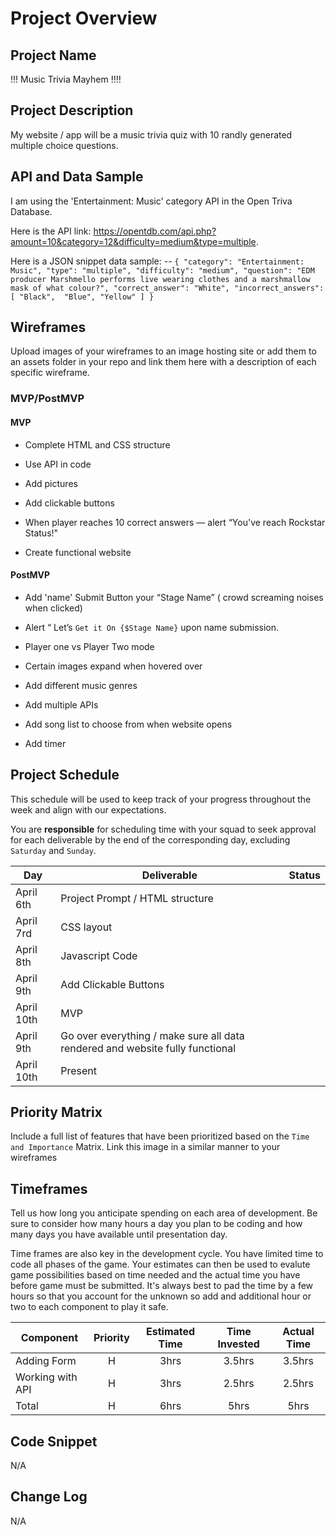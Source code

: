# Project Overview


## Project Name

!!! Music Trivia Mayhem !!!!

## Project Description

My website / app will be a music trivia quiz with 10 randly generated multiple choice questions.

## API and Data Sample

I am using the 'Entertainment: Music' category API in the Open Triva Database.  

Here is the API link: https://opentdb.com/api.php?amount=10&category=12&difficulty=medium&type=multiple.  

Here is a JSON snippet data sample: --
       `{
            "category": "Entertainment: Music",
            "type": "multiple",
            "difficulty": "medium",
            "question": "EDM producer Marshmello performs live wearing clothes and a marshmallow mask of what colour?",
            "correct_answer": "White",
            "incorrect_answers": [
                "Black", 
                "Blue",
                "Yellow"
            ]
        }`

## Wireframes

Upload images of your wireframes to an image hosting site or add them to an assets folder in your repo and link them here with a description of each specific wireframe.

### MVP/PostMVP


#### MVP 


- Complete HTML and CSS structure

- Use API in code

- Add pictures

- Add clickable buttons

- When player reaches 10 correct answers — alert “You've reach Rockstar Status!"

- Create functional website


#### PostMVP 

- Add 'name' Submit Button your “Stage Name” ( crowd screaming noises when clicked)

- Alert “ Let’s `Get it On {$Stage Name}` upon name submission.

- Player one vs Player Two mode

- Certain images expand when hovered over

- Add different music genres 

- Add multiple APIs

- Add song list to choose from when website opens

- Add timer


## Project Schedule

This schedule will be used to keep track of your progress throughout the week and align with our expectations.  

You are **responsible** for scheduling time with your squad to seek approval for each deliverable by the end of the corresponding day, excluding `Saturday` and `Sunday`.

|  Day | Deliverable | Status
|---|---| ---|
|April 6th| Project Prompt / HTML structure | 
|April 7rd| CSS layout  
|April 8th| Javascript Code
|April 9th| Add Clickable Buttons 
|April 10th| MVP | 
|April 9th| Go over everything / make sure all data rendered and website fully functional | 
|April 10th| Present | 

## Priority Matrix

Include a full list of features that have been prioritized based on the `Time and Importance` Matrix.  Link this image in a similar manner to your wireframes

## Timeframes

Tell us how long you anticipate spending on each area of development. Be sure to consider how many hours a day you plan to be coding and how many days you have available until presentation day.

Time frames are also key in the development cycle.  You have limited time to code all phases of the game.  Your estimates can then be used to evalute game possibilities based on time needed and the actual time you have before game must be submitted. It's always best to pad the time by a few hours so that you account for the unknown so add and additional hour or two to each component to play it safe.

| Component | Priority | Estimated Time | Time Invested | Actual Time |
| --- | :---: |  :---: | :---: | :---: |
| Adding Form | H | 3hrs| 3.5hrs | 3.5hrs |
| Working with API | H | 3hrs| 2.5hrs | 2.5hrs |
| Total | H | 6hrs| 5hrs | 5hrs |

## Code Snippet

N/A

## Change Log
 
 N/A

